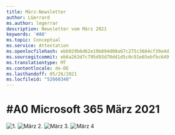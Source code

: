 ```yaml
---
title: März-Newsletter
author: LGerrard
ms.author: legerrar
description: Newsletter vom März 2021
keywords: '#A0'
ms.topic: Conceptual
ms.service: Attestation
ms.openlocfilehash: ebb029b6d62e19b094d00a67c275c3684cf39a4d
ms.sourcegitcommit: eb6a263d7c795d93d70dd1d5c0c91e65ebfbc649
ms.translationtype: MT
ms.contentlocale: de-DE
ms.lasthandoff: 05/26/2021
ms.locfileid: "52668340"
---
```

# <a name="march-2021-microsoft-365-app-compliance-newsletter"></a>#A0 Microsoft 365 März 2021

![1. ](https://github.com/MicrosoftDocs/OfficeDocs-AppCompliance-pr/blob/master/Apps/media/March1.PNG)
 ![ März 2. ](https://github.com/MicrosoftDocs/OfficeDocs-AppCompliance-pr/blob/master/Apps/media/March2.PNG)
 ![ März 3. ](https://github.com/MicrosoftDocs/OfficeDocs-AppCompliance-pr/blob/master/Apps/media/March3.PNG)
 ![ März 4](https://github.com/MicrosoftDocs/OfficeDocs-AppCompliance-pr/blob/master/Apps/media/March4.PNG)
